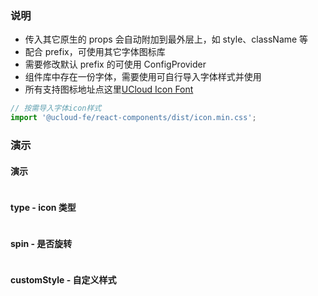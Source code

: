 ### 说明

-   传入其它原生的 props 会自动附加到最外层上，如 style、className 等
-   配合 prefix，可使用其它字体图标库
-   需要修改默认 prefix 的可使用 ConfigProvider
-   组件库中存在一份字体，需要使用可自行导入字体样式并使用
-   所有支持图标地址点这里[UCloud Icon Font](https://console-font.pre.ucloudadmin.com/)

```js static
// 按需导入字体icon样式
import '@ucloud-fe/react-components/dist/icon.min.css';
```

### 演示

#### 演示

```js {"codepath": "icon.jsx", "props": {"className": "editor_transparent"}}
```

#### type - icon 类型

```js {"codepath": "type.jsx"}
```

#### spin - 是否旋转

```js {"codepath": "spin.jsx"}
```

#### customStyle - 自定义样式

```js {"codepath": "customStyle.jsx"}
```
